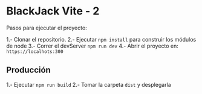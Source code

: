 # BlackJack Vite - 2

Pasos para ejecutar el proyecto:

1.- Clonar el repositorio.
2.- Ejecutar ``` npm install ``` para construir los módulos de node
3.- Correr el devServer ```npm run dev```
4.- Abrir el proyecto en: ```https://localhots:300```

## Producción

1.- Ejecutar ```npm run build```
2.- Tomar la carpeta ```dist``` y desplegarla
